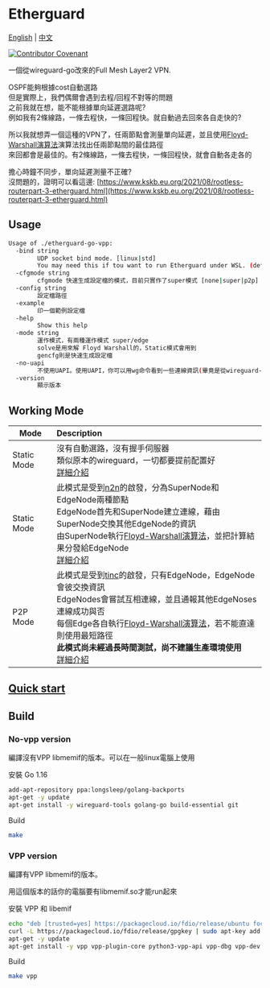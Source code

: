 # Etherguard

[English](README.md) | [中文](#)

[![Contributor Covenant](https://img.shields.io/badge/Contributor%20Covenant-2.1-4baaaa.svg)](code_of_conduct.md)

一個從wireguard-go改來的Full Mesh Layer2 VPN.  

OSPF能夠根據cost自動選路  
但是實際上，我們偶爾會遇到去程/回程不對等的問題  
之前我就在想，能不能根據單向延遲選路呢?  
例如我有2條線路，一條去程快，一條回程快。就自動過去回來各自走快的?  

所以我就想弄一個這種的VPN了，任兩節點會測量單向延遲，並且使用[Floyd-Warshall演算法](https://zh.wikipedia.org/zh-tw/Floyd-Warshall算法)演算法找出任兩節點間的最佳路徑  
來回都會是最佳的。有2條線路，一條去程快，一條回程快，就會自動各走各的

擔心時鐘不同步，單向延遲測量不正確?  
沒問題的，證明可以看這邊: [https://www.kskb.eu.org/2021/08/rootless-routerpart-3-etherguard.html](https://www.kskb.eu.org/2021/08/rootless-routerpart-3-etherguard.html)

## Usage

```bash
Usage of ./etherguard-go-vpp:
  -bind string
        UDP socket bind mode. [linux|std]
        You may need this if tou want to run Etherguard under WSL. (default "linux")
  -cfgmode string
        cfgmode 快速生成設定檔的模式，目前只實作了super模式 [none|super|p2p]
  -config string
        設定檔路徑
  -example
        印一個範例設定檔
  -help
        Show this help
  -mode string
        運作模式，有兩種運作模式 super/edge
        solve是用來解 Floyd Warshall的，Static模式會用到
        gencfg則是快速生成設定檔
  -no-uapi
        不使用UAPI。使用UAPI，你可以用wg命令看到一些連線資訊(畢竟是從wireguard-go改的)
  -version
        顯示版本
```

## Working Mode

Mode        | Description
------------|:-----
Static Mode | 沒有自動選路，沒有握手伺服器<br>類似原本的wireguard，一切都要提前配置好<br>[詳細介紹](example_config/static_mode/README_zh.md)
Static Mode | 此模式是受到[n2n](https://github.com/ntop/n2n)的啟發，分為SuperNode和EdgeNode兩種節點<br>EdgeNode首先和SuperNode建立連線，藉由SuperNode交換其他EdgeNode的資訊<br>由SuperNode執行[Floyd-Warshall演算法](https://zh.wikipedia.org/zh-tw/Floyd-Warshall算法)，並把計算結果分發給EdgeNode<br>[詳細介紹](example_config/super_mode/README_zh.md)
P2P Mode | 此模式是受到[tinc](https://github.com/gsliepen/tinc)的啟發，只有EdgeNode，EdgeNode會彼交換資訊<br>EdgeNodes會嘗試互相連線，並且通報其他EdgeNoses連線成功與否<br>每個Edge各自執行[Floyd-Warshall演算法](https://zh.wikipedia.org/zh-tw/Floyd-Warshall算法)，若不能直達則使用最短路徑<br>**此模式尚未經過長時間測試，尚不建議生產環境使用**<br>[詳細介紹](example_config/p2p_mode/README_zh.md)

## [Quick start](example_config/super_mode/README_zh.md)

## Build

### No-vpp version

編譯沒有VPP libmemif的版本。可以在一般linux電腦上使用

安裝 Go 1.16

```bash
add-apt-repository ppa:longsleep/golang-backports
apt-get -y update
apt-get install -y wireguard-tools golang-go build-essential git
```

Build

```bash
make
```

### VPP version

編譯有VPP libmemif的版本。

用這個版本的話你的電腦要有libmemif.so才能run起來

安裝 VPP 和 libemif

```bash
echo "deb [trusted=yes] https://packagecloud.io/fdio/release/ubuntu focal main" > /etc/apt/sources.list.d/99fd.io.list
curl -L https://packagecloud.io/fdio/release/gpgkey | sudo apt-key add -
apt-get -y update
apt-get install -y vpp vpp-plugin-core python3-vpp-api vpp-dbg vpp-dev libmemif libmemif-dev
```

Build

```bash
make vpp
```

